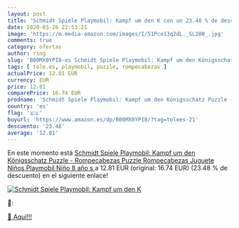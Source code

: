 ```yaml
---
layout: post
title: 'Schmidt Spiele Playmobil: Kampf um den K con un 23.48 % de descuento'
date: 2020-03-26 22:53:21
image: 'https://m.media-amazon.com/images/I/51Pce13q2dL._SL200_.jpg'
comments: true
category: ofertas
author: ring
slug: 'B00MX0YPI8-es Schmidt Spiele Playmobil: Kampf um den Königsschatz Puzzle...'
tags: [ tole.es, playmobil, puzzle, rompecabezas ]
actualPrice: 12.81 EUR
currency: EUR
price: 12.81
comparePrice: 16.74 EUR
prodname: 'Schmidt Spiele Playmobil: Kampf um den Königsschatz Puzzle - Rompecabezas  Puzzle Rompecabezas  Juguete  Niños  Playmobil  Niño  8 año s  '
country: 'es'
flag: '🇪🇸'
buyurl: 'https://www.amazon.es/dp/B00MX0YPI8/?tag=tolees-21'
descuento: '23.48'
average: '12.81'
---
```


En este momento está [Schmidt Spiele Playmobil: Kampf um den Königsschatz Puzzle - Rompecabezas  Puzzle Rompecabezas  Juguete  Niños  Playmobil  Niño  8 año s  ](https://www.amazon.es/dp/B00MX0YPI8/?tag=tolees-21) a 12.81 EUR (original: 16.74 EUR) (23.48 %  de descuento) en el siguiente enlace!

[![Schmidt Spiele Playmobil: Kampf um den K](https://m.media-amazon.com/images/I/51Pce13q2dL._SL200_.jpg)](https://www.amazon.es/dp/B00MX0YPI8/?tag=tolees-21)

🔎:


[🛒 Aquí!!!](https://www.amazon.es/dp/B00MX0YPI8/?tag=tolees-21)
